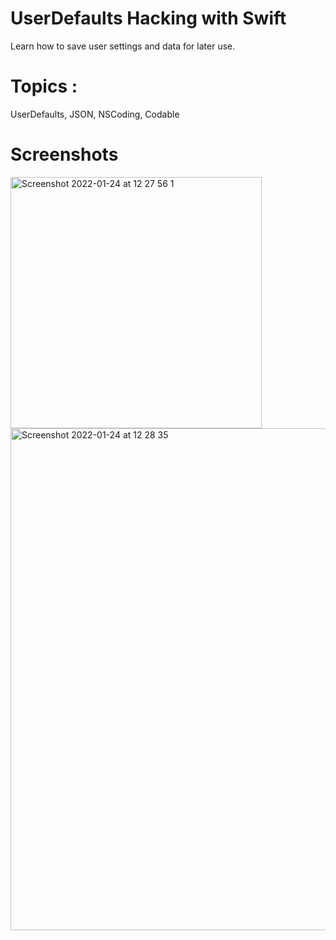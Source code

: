 # UserDefaults Hacking with Swift

Learn how to save user settings and data for later use.

# Topics :
UserDefaults, JSON, NSCoding, Codable

# Screenshots 

<img width="402" alt="Screenshot 2022-01-24 at 12 27 56 1" src="https://user-images.githubusercontent.com/79315087/152743126-f3bc5f0e-b8f6-4ae7-aa3e-5a3439e1886f.png">
<img width="803" alt="Screenshot 2022-01-24 at 12 28 35" src="https://user-images.githubusercontent.com/79315087/152743131-dece0263-a459-433a-a7ef-58641ba0515b.png">

